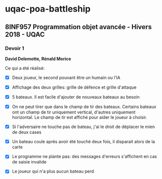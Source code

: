 # uqac-poa-battleship

<h2>8INF957 Programmation objet avancée - Hivers 2018 - UQAC</h2>
<h3>Devoir 1</h3>
<p><b>David Delemotte, Rénald Morice</b></p>

Ce qui a été réalisé:

- [x] Deux joueur, le second pouvant être un humain ou l'IA

- [x] Affichage des deux grilles: grille de défence et grille d'attaque

- [x] 5 bateaux. Il est facile d'ajouter de nouveaux bateaux au besoin

- [x] On ne peut tirer que dans le champ de tir des bateaux. 
Certains bateaux ont un champ de tir uniquement vertical,
d'autres uniquement horizontal. Le champ de tir est affiché pour aider le joueur à choisir.

- [x] Si l'adversaire ne touche pas de bateau, j'ai le droit de déplacer le mien de deux cases

- [x] Un bateau coule après avoir été touché deux fois, il disparait alors de la carte

- [x] Le programme ne plante pas: des messages d'erreurs s'affichent en cas de saisie invalide

- [x] Le joueur qui n'a plus aucun bateau perd
